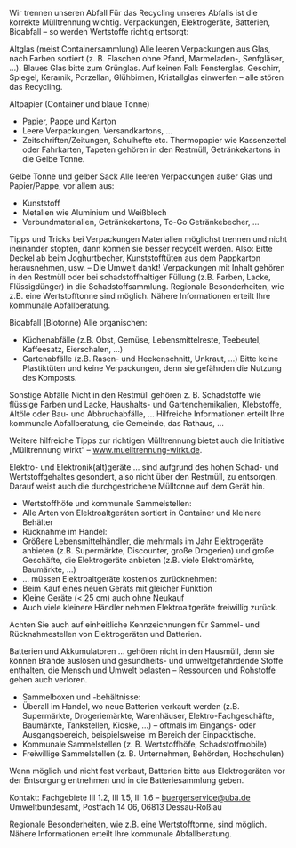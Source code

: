 Wir trennen unseren Abfall
Für das Recycling unseres Abfalls ist die korrekte Mülltrennung wichtig. Verpackungen, Elektrogeräte, Batterien, Bioabfall – so werden Wertstoffe richtig entsorgt:

Altglas (meist Containersammlung)
Alle leeren Verpackungen aus Glas, nach Farben sortiert (z. B. Flaschen ohne Pfand, Marmeladen-, Senfgläser, …).
Blaues Glas bitte zum Grünglas.
Auf keinen Fall: Fensterglas, Geschirr, Spiegel, Keramik, Porzellan, Glühbirnen, Kristallglas einwerfen – alle stören das Recycling.

Altpapier (Container und blaue Tonne)

-	Papier, Pappe und Karton
-	Leere Verpackungen, Versandkartons, …
-	Zeitschriften/Zeitungen, Schulhefte etc.
Thermopapier wie Kassenzettel oder Fahrkarten, Tapeten gehören in den Restmüll, Getränkekartons in die Gelbe Tonne.

Gelbe Tonne und gelber Sack
Alle leeren Verpackungen außer Glas und Papier/Pappe, vor allem aus:

-	Kunststoff
-	Metallen wie Aluminium und Weißblech
-	Verbundmaterialien, Getränkekartons, To-Go Getränkebecher, …

Tipps und Tricks bei Verpackungen
Materialien möglichst trennen und nicht ineinander stopfen, dann können sie besser recycelt werden. Also: Bitte Deckel ab beim Joghurtbecher, Kunststofftüten aus dem Pappkarton herausnehmen, usw. – Die Umwelt dankt!
Verpackungen mit Inhalt gehören in den Restmüll oder bei schadstoffhaltiger Füllung (z.B. Farben, Lacke, Flüssigdünger) in die Schadstoffsammlung.
Regionale Besonderheiten, wie z.B. eine Wertstofftonne sind möglich. Nähere Informationen erteilt Ihre kommunale Abfallberatung.

Bioabfall (Biotonne)
Alle organischen:

-	Küchenabfälle (z.B. Obst, Gemüse, Lebensmittelreste, Teebeutel, Kaffeesatz, Eierschalen, …)
-	Gartenabfälle (z.B. Rasen- und Heckenschnitt, Unkraut, …)
Bitte keine Plastiktüten und keine Verpackungen, denn sie gefährden die Nutzung des Komposts.

Sonstige Abfälle
Nicht in den Restmüll gehören z. B. Schadstoffe wie flüssige Farben und Lacke, Haushalts- und Gartenchemikalien, Klebstoffe, Altöle oder Bau- und Abbruchabfälle, …
Hilfreiche Informationen erteilt Ihre kommunale Abfallberatung, die Gemeinde, das Rathaus, …

Weitere hilfreiche Tipps zur richtigen Mülltrennung bietet auch die Initiative „Mülltrennung wirkt“ – www.muelltrennung-wirkt.de.

Elektro- und Elektronik(alt)geräte
… sind aufgrund des hohen Schad- und Wertstoffgehaltes gesondert, also nicht über den Restmüll, zu entsorgen. Darauf weist auch die durchgestrichene Mülltonne auf dem Gerät hin.

-	Wertstoffhöfe und kommunale Sammelstellen:
-	Alle Arten von Elektroaltgeräten sortiert in Container und kleinere Behälter
-	Rücknahme im Handel:
-	Größere Lebensmittelhändler, die mehrmals im Jahr Elektrogeräte anbieten (z.B. Supermärkte, Discounter, große Drogerien) und große Geschäfte, die Elektrogeräte anbieten (z.B. viele Elektromärkte, Baumärkte, …)
-	… müssen Elektroaltgeräte kostenlos zurücknehmen:
-	Beim Kauf eines neuen Geräts mit gleicher Funktion
-	Kleine Geräte (< 25 cm) auch ohne Neukauf
-	Auch viele kleinere Händler nehmen Elektroaltgeräte freiwillig zurück.

Achten Sie auch auf einheitliche Kennzeichnungen für Sammel- und Rücknahmestellen von Elektrogeräten und Batterien.

Batterien und Akkumulatoren
… gehören nicht in den Hausmüll, denn sie können Brände auslösen und gesundheits- und umweltgefährdende Stoffe enthalten, die Mensch und Umwelt belasten – Ressourcen und Rohstoffe gehen auch verloren.

-	Sammelboxen und -behältnisse:
-	Überall im Handel, wo neue Batterien verkauft werden (z.B. Supermärkte, Drogeriemärkte, Warenhäuser, Elektro-Fachgeschäfte, Baumärkte, Tankstellen, Kioske, …) – oftmals im Eingangs- oder Ausgangsbereich, beispielsweise im Bereich der Einpacktische.
-	Kommunale Sammelstellen (z. B. Wertstoffhöfe, Schadstoffmobile)
-	Freiwillige Sammelstellen (z. B. Unternehmen, Behörden, Hochschulen)

Wenn möglich und nicht fest verbaut, Batterien bitte aus Elektrogeräten vor der Entsorgung entnehmen und in die Batteriesammlung geben.

Kontakt: Fachgebiete III 1.2, III 1.5, III 1.6 – buergerservice@uba.de
Umweltbundesamt, Postfach 14 06, 06813 Dessau-Roßlau

Regionale Besonderheiten, wie z.B. eine Wertstofftonne, sind möglich. Nähere Informationen erteilt Ihre kommunale Abfallberatung.